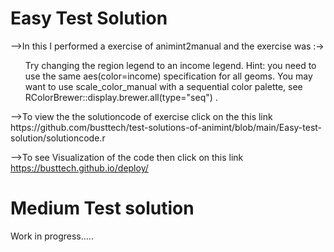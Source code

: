 <h1>Easy Test Solution</h1>-->In this I performed a  exercise of animint2manual and the exercise was :-><ul>Try changing the region legend to an income legend. Hint: you need to use the same aes(color=income) specification for all geoms. You may want to use scale_color_manual with a sequential color palette, see RColorBrewer::display.brewer.all(type="seq") . </ul>     -->To view the the solutioncode of exercise click on the this link https://github.com/busttech/test-solutions-of-animint/blob/main/Easy-test-solution/solutioncode.r 

-->To see Visualization of the code then click on this link https://busttech.github.io/deploy/
<h1>Medium Test solution</h1>Work in progress.....
